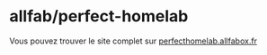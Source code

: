 # allfab/perfect-homelab

Vous pouvez trouver le site complet sur [perfecthomelab.allfabox.fr](https://perfecthomelab.allfabox.fr/)